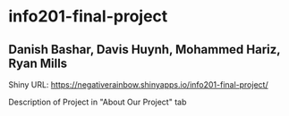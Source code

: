 # info201-final-project
## Danish Bashar, Davis Huynh, Mohammed Hariz, Ryan Mills

Shiny URL: https://negativerainbow.shinyapps.io/info201-final-project/

Description of Project in "About Our Project" tab
